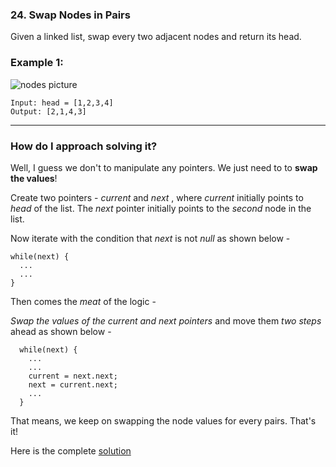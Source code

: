 ### 24. Swap Nodes in Pairs

Given a linked list, swap every two adjacent nodes and return its head.

### Example 1:

![nodes picture](https://assets.leetcode.com/uploads/2020/10/03/swap_ex1.jpg)

```
Input: head = [1,2,3,4]
Output: [2,1,4,3]
```

<hr/>

### How do I approach solving it?

Well, I guess we don't to manipulate any pointers. We just need to to **swap the values**!

Create two pointers - *current* and *next* , where *current* initially points to *head* of the list. The *next* pointer initially points to the *second* node in the list.

Now iterate with the condition that *next* is not *null* as shown below -

```
while(next) {
  ...
  ...
}
```
Then comes the *meat* of the logic -

*Swap the values of the current and next pointers* and move them *two steps* ahead as shown below -

```
  while(next) {
    ...
    ...
    current = next.next;
    next = current.next;
    ...
  }
```

That means, we keep on swapping the node values for every pairs. That's it!

Here is the complete [solution](https://github.com/hawaijar/FireLeetcode/blob/master/day:105/swapPairs.js)
